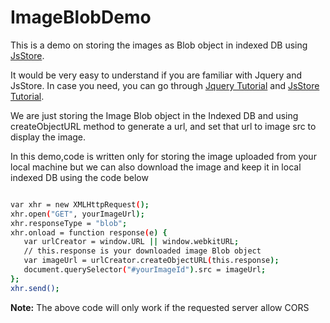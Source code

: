# ImageBlobDemo

This is a demo on storing the images as Blob object in indexed DB using [JsStore][l_jsstore].

It would be very easy to understand if you are familiar with Jquery and JsStore. 
In case you need, you can go through [Jquery Tutorial][l_jquery_w3] and [JsStore Tutorial][l_jsstore_tutorial].

We are just storing the Image Blob object in the Indexed DB and using createObjectURL method to generate a url,
and set that url to image src to display the image.

In this demo,code is written only for storing the image uploaded from your local machine but we can also download the image 
and keep it in local indexed DB using the code below

```sh

var xhr = new XMLHttpRequest();
xhr.open("GET", yourImageUrl);
xhr.responseType = "blob";
xhr.onload = function response(e) {
   var urlCreator = window.URL || window.webkitURL;
   // this.response is your downloaded image Blob object
   var imageUrl = urlCreator.createObjectURL(this.response);
   document.querySelector("#yourImageId").src = imageUrl; 
};
xhr.send();

```
**Note:** The above code will only work if the requested server allow CORS

[l_jsstore]: <jsstore.net>
[l_jquery_w3]: <https://www.w3schools.com/jquery/>
[l_jsstore_tutorial]: <jsstore.net/Tutorial>
